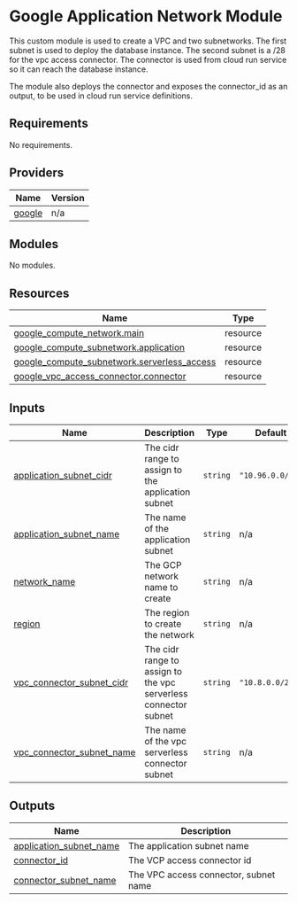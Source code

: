 <!-- BEGIN_TF_DOCS -->
# Google Application Network Module
This custom module is used to create a VPC and two subnetworks. The first subnet is used to deploy the database instance.
The second subnet is a /28 for the vpc access connector. The connector is used from cloud run service so it can reach
the database instance.

The module also deploys the connector and exposes the connector\_id as an output, to be used in cloud run service definitions.

## Requirements

No requirements.

## Providers

| Name | Version |
|------|---------|
| <a name="provider_google"></a> [google](#provider\_google) | n/a |

## Modules

No modules.

## Resources

| Name | Type |
|------|------|
| [google_compute_network.main](https://registry.terraform.io/providers/hashicorp/google/latest/docs/resources/compute_network) | resource |
| [google_compute_subnetwork.application](https://registry.terraform.io/providers/hashicorp/google/latest/docs/resources/compute_subnetwork) | resource |
| [google_compute_subnetwork.serverless_access](https://registry.terraform.io/providers/hashicorp/google/latest/docs/resources/compute_subnetwork) | resource |
| [google_vpc_access_connector.connector](https://registry.terraform.io/providers/hashicorp/google/latest/docs/resources/vpc_access_connector) | resource |

## Inputs

| Name | Description | Type | Default | Required |
|------|-------------|------|---------|:--------:|
| <a name="input_application_subnet_cidr"></a> [application\_subnet\_cidr](#input\_application\_subnet\_cidr) | The cidr range to assign to the application subnet | `string` | `"10.96.0.0/20"` | no |
| <a name="input_application_subnet_name"></a> [application\_subnet\_name](#input\_application\_subnet\_name) | The name of the application subnet | `string` | n/a | yes |
| <a name="input_network_name"></a> [network\_name](#input\_network\_name) | The GCP network name to create | `string` | n/a | yes |
| <a name="input_region"></a> [region](#input\_region) | The region to create the network | `string` | n/a | yes |
| <a name="input_vpc_connector_subnet_cidr"></a> [vpc\_connector\_subnet\_cidr](#input\_vpc\_connector\_subnet\_cidr) | The cidr range to assign to the vpc serverless connector subnet | `string` | `"10.8.0.0/28"` | no |
| <a name="input_vpc_connector_subnet_name"></a> [vpc\_connector\_subnet\_name](#input\_vpc\_connector\_subnet\_name) | The name of the vpc serverless connector subnet | `string` | n/a | yes |

## Outputs

| Name | Description |
|------|-------------|
| <a name="output_application_subnet_name"></a> [application\_subnet\_name](#output\_application\_subnet\_name) | The application subnet name |
| <a name="output_connector_id"></a> [connector\_id](#output\_connector\_id) | The VCP access connector id |
| <a name="output_connector_subnet_name"></a> [connector\_subnet\_name](#output\_connector\_subnet\_name) | The VPC access connector, subnet name |
<!-- END_TF_DOCS -->